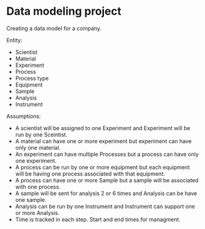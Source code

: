 # Data modeling project

Creating a data model for a company.

Entity:
- Scientist
- Material
- Experiment
- Process
- Process type
- Equipment
- Sample
- Analysis
- Instrument


Assumptions:
- A scientist will be assigned to one Experiment and Experiment will be run by one Sceintist.
- A material can have one or more experiment but experiment can have only one material.
- An experiment can have multiple Processes but a process can have only one experiment.
- A process can be run by one or more equipment but each equipment will be having one process associated with that equipment.
- A process can have one or more Sample but a sample will be associated with one process.
- A sample will be sent for analysis 2 or 6 times and Analysis can be have one sample.
- Analysis can be run by one Instrument and Instrument can support one or more Analysis.
- Time is tracked in each step. Start and end times for managment.

